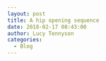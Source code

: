 ```yaml
---
layout: post
title: A hip opening sequence
date: 2018-02-17 08:43:00
author: Lucy Tennyson
categories:
  - Blog
---
```

